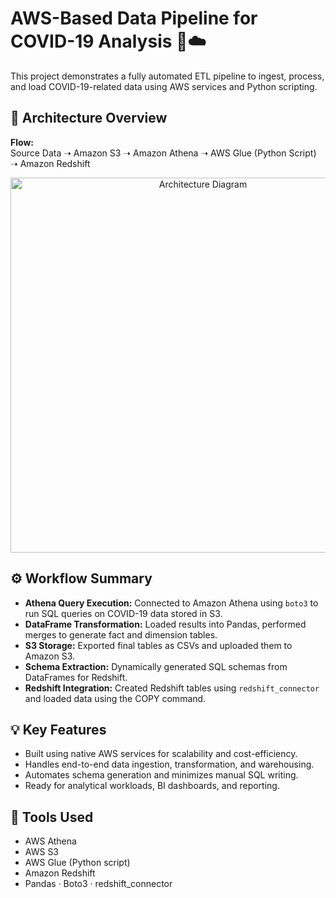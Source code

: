 # AWS-Based Data Pipeline for COVID-19 Analysis 🦠☁️

This project demonstrates a fully automated ETL pipeline to ingest, process, and load COVID-19-related data using AWS services and Python scripting.

## 📌 Architecture Overview

**Flow:**  
Source Data ➝ Amazon S3 ➝ Amazon Athena ➝ AWS Glue (Python Script) ➝ Amazon Redshift

<p align="center">
  <img src="https://github.com/user-attachments/assets/7eea2ee6-d03b-4d79-b669-18948f098b15" alt="Architecture Diagram" width="600"/>
</p>

## ⚙️ Workflow Summary

- **Athena Query Execution:** Connected to Amazon Athena using `boto3` to run SQL queries on COVID-19 data stored in S3.
- **DataFrame Transformation:** Loaded results into Pandas, performed merges to generate fact and dimension tables.
- **S3 Storage:** Exported final tables as CSVs and uploaded them to Amazon S3.
- **Schema Extraction:** Dynamically generated SQL schemas from DataFrames for Redshift.
- **Redshift Integration:** Created Redshift tables using `redshift_connector` and loaded data using the COPY command.

## 💡 Key Features

- Built using native AWS services for scalability and cost-efficiency.
- Handles end-to-end data ingestion, transformation, and warehousing.
- Automates schema generation and minimizes manual SQL writing.
- Ready for analytical workloads, BI dashboards, and reporting.

## 🧰 Tools Used

- AWS Athena
- AWS S3
- AWS Glue (Python script)
- Amazon Redshift
- Pandas · Boto3 · redshift_connector

